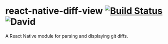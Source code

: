 # react-native-diff-view [![Build Status](https://travis-ci.org/Monolist/react-native-diff-view.svg?branch=master)](https://travis-ci.org/Monolist/react-native-diff-view) ![David](https://img.shields.io/david/monolist/react-native-diff-view)

A React Native module for parsing and displaying git diffs.
